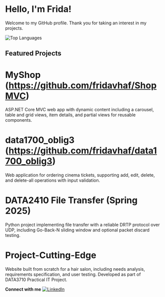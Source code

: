 # Hello, I'm Frida!

Welcome to my GitHub profile. Thank you for taking an interest in my projects.

![Top Languages](https://github-readme-stats.vercel.app/api/top-langs/?username=fridavhaf&layout=compact&theme=dark)


## Featured Projects

# MyShop (https://github.com/fridavhaf/ShopMVC)
ASP.NET Core MVC web app with dynamic content including a carousel, table and grid views, item details, and partial views for reusable components.  

# data1700_oblig3 (https://github.com/fridavhaf/data1700_oblig3)
Web application for ordering cinema tickets, supporting add, edit, delete, and delete-all operations with input validation.  

# DATA2410 File Transfer (Spring 2025)
Python project implementing file transfer with a reliable DRTP protocol over UDP, including Go-Back-N sliding window and optional packet discard testing.  

# Project-Cutting-Edge
Website built from scratch for a hair salon, including needs analysis, requirements specification, and user testing. Developed as part of DATA3710 Practical IT Project.


**Connect with me** [![LinkedIn](https://img.shields.io/badge/LinkedIn-0077B5?style=for-the-badge&logo=linkedin&logoColor=white)](https://www.linkedin.com/in/fridavhaf/)
